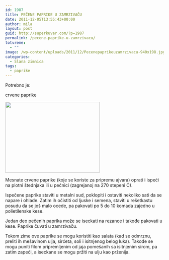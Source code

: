 ```yaml
---
id: 1987
title: PEČENE PAPRIKE U ZAMRZIVAČU
date: 2011-12-05T13:55:43+00:00
author: mila
layout: post
guid: http://superkuvar.com/?p=1987
permalink: /pecene-paprike-u-zamrzivacu/
totvreme:
  - ""
image: /wp-content/uploads/2011/12/Pecenepaprikeuzamrzivacu-940x198.jpg
categories:
  - Slana zimnica
tags:
  - paprike
---
```

Potrebno je:

crvene paprike

<img class="alignnone size-medium wp-image-4156" title="Pecenepaprikeuzamrzivacu" src="//superkuvar.com/wp-content/uploads/2011/12/Pecenepaprikeuzamrzivacu-300x225.jpg" alt="" width="300" height="225" /> 

Mesnate crvene paprike (koje se koriste za pripremu ajvara) oprati i ispeći na plotni štednjaka ili u pećnici (zagrejanoj na 270 stepeni C).

Ispečene paprike staviti u metalni sud, poklopiti i ostaviti nekoliko sati da se napare i ohlade. Zatim ih očistiti od ljuske i semena, staviti u rešetkastu posudu da se još malo ocede, pa pakovati po 5 do 10 komada zajedno u polietilenske kese.

Jedan deo pečenih paprika može se iseckati na rezance i takođe pakovati u kese. Paprike čuvati u zamrzivaču.

Tokom zime ove paprike se mogu koristiti kao salata (kad se odmrznu, preliti ih mešavinom ulja, sirćeta, soli i isitnjenog belog luka). Takođe se mogu puniti filom pripremljenim od jaja pomešanih sa isitnjenim sirom, pa zatim zapeći, a iseckane se mogu pržiti na ulju kao prženija.